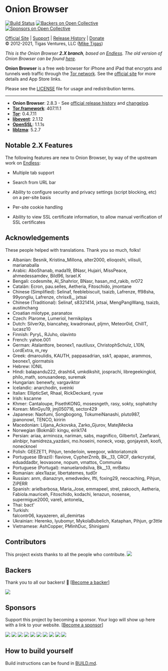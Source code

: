 # Onion Browser

[![Build Status](https://travis-ci.org/OnionBrowser/OnionBrowser.svg?branch=2.X)](https://travis-ci.org/OnionBrowser/OnionBrowser) 
[![Backers on Open Collective](https://opencollective.com/OnionBrowser/backers/badge.svg)](#backers)
 [![Sponsors on Open Collective](https://opencollective.com/OnionBrowser/sponsors/badge.svg)](#sponsors) 
  
[Official Site][official] | [Support][help] | [Release History][releases] | [Donate][donate]  
&copy; 2012-2021, Tigas Ventures, LLC ([Mike Tigas][miketigas])

*This is the Onion Browser <strong>2.X branch</strong>, based on [Endless][endless]. The old version of Onion Browser can be found [here][1.X].*

**Onion Browser** is a free web browser for iPhone and iPad that encrypts and tunnels web traffic through the [Tor network][tor]. See the [official site][official] for more details and App Store links.

Please see the [LICENSE][license] file for usage and redistribution terms.

---

* **Onion Browser**: 2.8.3 - See [official release history][releases] and [changelog][changelog].
* **[Tor.framework][Tor.framework]**: 407.11.1
* **[Tor][tor]**: 0.4.7.11
* **[libevent][libevent]**: 2.1.12
* **[OpenSSL][openssl]**: 1.1.1s
* **[liblzma][liblzma]**: 5.2.7

[official]: https://onionbrowser.com/
[help]: https://github.com/OnionBrowser/OnionBrowser/wiki/Help
[releases]: https://github.com/OnionBrowser/OnionBrowser/releases
[changelog]: https://raw.github.com/OnionBrowser/OnionBrowser/2.X/CHANGELOG.md
[donate]: https://onionbrowser.com/donate
[miketigas]: https://mike.tig.as/
[license]: https://github.com/OnionBrowser/OnionBrowser/blob/2.X/LICENSE
[Tor.framework]: https://github.com/iCepa/Tor.framework
[tor]: https://www.torproject.org/
[libevent]: http://libevent.org/
[openssl]: https://www.openssl.org/
[liblzma]: https://tukaani.org/xz/
[iobfs]: https://github.com/mtigas/iObfs
[endless]: https://github.com/jcs/endless
[1.X]: https://github.com/OnionBrowser/OnionBrowser/tree/1.X

## Notable 2.X Features

The following features are new to Onion Browser, by way of the upstream work on [Endless][endless]:

- Multiple tab support

- Search from URL bar

- Ability to configure security and privacy settings (script blocking, etc) on a per-site basis

- Per-site cookie handling

- Ability to view SSL certificate information, to allow manual verification of SSL certificates


## Acknowledgements

These people helped with translations. Thank you so much, folks!

- Albanian:
  Besnik, Kristina_Millona, alter2000, elioqoshi, vilisuli, marianaballa
- Arabic: 
  AboShanab, mada19, BNasr, Hujairi, MissPeace, ahmedessamdev, Bild96, Israel.K
- Bengali: 
  codesmite, Al_Shahrior, BNasr, hasan_md_rakib, nr072
- Catalán: 
  Ecron, pau.selles, Aetheria, Fitoschido, jmontane
- Chinese (Simplified): 
  Selinaf, feeblebiscuit, tsaizb, Lafrenze, ff98sha, 99yongliu, Lafrenze, chrisx8_, jxtsai
- Chinese (Traditional): 
  Selinaf, s8321414, jxtsai, MengPangWang, tsaizb, austinchang
- Croatian
  milotype, paranatox
- Czech: 
  Plarome, Lumeriol, hernikplays
- Dutch: 
  SilverXp, biancahey, kwadronaut, pljmn, Meteor0id, ChillT, lucasz10
- Finnish:
  PyryL, RJuho, olavinto
- French: 
  yahoe.001
- German: 
  Atalanttore, beonex1, nautilusx, ChristophSchulz, L10N, LordExtra, m_rey
- Greek: 
  dmaroulidis, KAUTH, pappasadrian, ssk1, apapac, arammos, beonex1, giormatsis
- Hebrew: 
  IONIL
- Hindi: 
  balapandu222, drashti4, umkdikshit, josprachi, libregeekingkid, philo_math, sonusandeep, suremak
- Hungarian: 
  benewfy, vargaviktor
- Icelandic: 
  anarchodin, sveinki
- Italian:
  EllipticSet, Rhaal, RickDeckard, ryuw
- Irish: 
  kscanne
- Khmer:
  Cantaloupe, PisethKONG, mosesngeth, rasy, sokty, sophatchy
- Korean:
  MinGyu19, jmj050716, sector429
- Japanese: 
  Naofumi, Songbogong, TokumeiNanashi, pluto987, jpanonowl, TENCO, kiririn
- Macedonian: 
  Liljana_Ackovska, Zarko_Gjurov, MatejMecka
- Norwegian (Bokmål): 
  kingu, eirik174
- Persian: 
  ariaa, arminoza, nariman, sabs, magnifico, Gilberto1, Zaefarani, alinbipr, hamidreza_yazdani, mo.hoseini, noneck, voxp, gonjayesh, koofi, nonecknoel
- Polish:
  GEEZET1, Pihjun, tenderloin, weegoor, wiktoriatomzik
- Portuguese (Brazil): 
  flaviove, CypherZnnb, Bk__13, CRCF, darkcrystal, eduaddadbr, leovasone, nopum, vmattos, Communia
- Portuguese (Portugal): 
  manuelarodsilva,  Bk__13, mrBatsu
- Romanian:
  alex1lazar, libertatemes, tud0r
- Russian: 
  anm, dianazryn, emedvedev, Ifti, foxing29, neocaching, Pihjun, ZiPERR
- Spanish: 
  arielbarbosa, Maria_Jose, emmapeel, strel, zakooch, Aetheria, Fabiola.mauriceh, Fitoschido, kodachi, lenazun, nosense, supermigue2000, vareli, antonela_
- Thai:
  bact'
- Turkish:  
  falcontr06, kayazeren, ali_demirtas
- Ukrainian: 
  Herenko, lyubomyr, MykolaBubelich, Kataphan, Pihjun, gr3ttle
- Vietnamese: 
  AshCopper, PMinhDuc, Shinigami


## Contributors

This project exists thanks to all the people who contribute. 
<a href="https://github.com/OnionBrowser/OnionBrowser/graphs/contributors"><img src="https://opencollective.com/OnionBrowser/contributors.svg?width=890&button=false" /></a>


## Backers

Thank you to all our backers! 🙏 [[Become a backer](https://opencollective.com/OnionBrowser#backer)]

<a href="https://opencollective.com/OnionBrowser#backers" target="_blank"><img src="https://opencollective.com/OnionBrowser/backers.svg?width=890"></a>


## Sponsors

Support this project by becoming a sponsor. Your logo will show up here with a link to your website. [[Become a sponsor](https://opencollective.com/OnionBrowser#sponsor)]

<a href="https://opencollective.com/OnionBrowser/sponsor/0/website" target="_blank"><img src="https://opencollective.com/OnionBrowser/sponsor/0/avatar.svg"></a>
<a href="https://opencollective.com/OnionBrowser/sponsor/1/website" target="_blank"><img src="https://opencollective.com/OnionBrowser/sponsor/1/avatar.svg"></a>
<a href="https://opencollective.com/OnionBrowser/sponsor/2/website" target="_blank"><img src="https://opencollective.com/OnionBrowser/sponsor/2/avatar.svg"></a>
<a href="https://opencollective.com/OnionBrowser/sponsor/3/website" target="_blank"><img src="https://opencollective.com/OnionBrowser/sponsor/3/avatar.svg"></a>
<a href="https://opencollective.com/OnionBrowser/sponsor/4/website" target="_blank"><img src="https://opencollective.com/OnionBrowser/sponsor/4/avatar.svg"></a>
<a href="https://opencollective.com/OnionBrowser/sponsor/5/website" target="_blank"><img src="https://opencollective.com/OnionBrowser/sponsor/5/avatar.svg"></a>
<a href="https://opencollective.com/OnionBrowser/sponsor/6/website" target="_blank"><img src="https://opencollective.com/OnionBrowser/sponsor/6/avatar.svg"></a>
<a href="https://opencollective.com/OnionBrowser/sponsor/7/website" target="_blank"><img src="https://opencollective.com/OnionBrowser/sponsor/7/avatar.svg"></a>
<a href="https://opencollective.com/OnionBrowser/sponsor/8/website" target="_blank"><img src="https://opencollective.com/OnionBrowser/sponsor/8/avatar.svg"></a>
<a href="https://opencollective.com/OnionBrowser/sponsor/9/website" target="_blank"><img src="https://opencollective.com/OnionBrowser/sponsor/9/avatar.svg"></a>


## How to build yourself

Build instructions can be found in [BUILD.md](BUILD.md).
